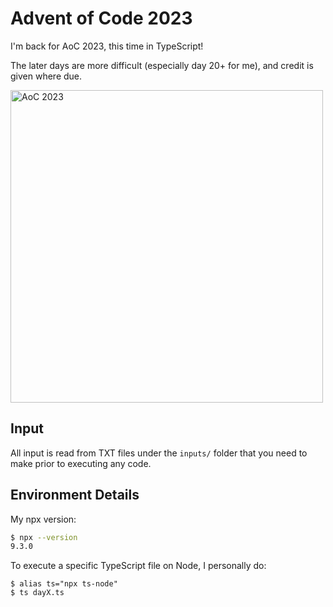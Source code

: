 # Advent of Code 2023

I'm back for AoC 2023, this time in TypeScript!

The later days are more difficult (especially day 20+ for me), and credit is given where due.

<img src="https://i.ibb.co/vs77rCr/finished.png" alt="AoC 2023" width="500"/>

## Input
All input is read from TXT files under the `inputs/` folder that you need to make prior to executing any code.

## Environment Details

My npx version:
```bash
$ npx --version
9.3.0
```

To execute a specific TypeScript file on Node, I personally do:
```
$ alias ts="npx ts-node"
$ ts dayX.ts
```